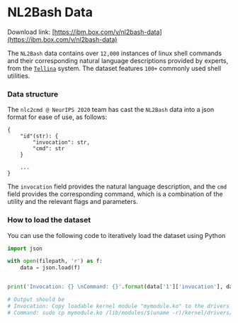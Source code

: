 # NL2Bash Data

Download link: [https://ibm.box.com/v/nl2bash-data](https://ibm.box.com/v/nl2bash-data)

The `NL2Bash` data contains over `12,000` instances of linux shell commands and their 
corresponding natural language descriptions provided by experts, from the 
[`Tellina`](https://github.com/TellinaTool/nl2bash/tree/master/data) system. 
The dataset features `100+` commonly used shell utilities.

### Data structure

The `nlc2cmd @ NeurIPS 2020` team has cast the `NL2Bash` data into a json format for ease of 
use, as follows:

```
{
	"id"(str): {
		"invocation": str,
		"cmd": str
	}
	
	...
}
```

The `invocation` field provides the natural language description, and the `cmd` field 
provides the corresponding command, which is a combination of the utility and the 
relevant flags and parameters.



### How to load the dataset

You can use the following code to iteratively load the dataset using Python

```python
import json

with open(filepath, 'r') as f:
    data = json.load(f)


print('Invocation: {} \nCommand: {}'.format(data['1']['invocation'], data['1']['cmd']))

# Output should be
# Invocation: Copy loadable kernel module "mymodule.ko" to the drivers in modules directory matchig current kernel. 
# Command: sudo cp mymodule.ko /lib/modules/$(uname -r)/kernel/drivers/

```
